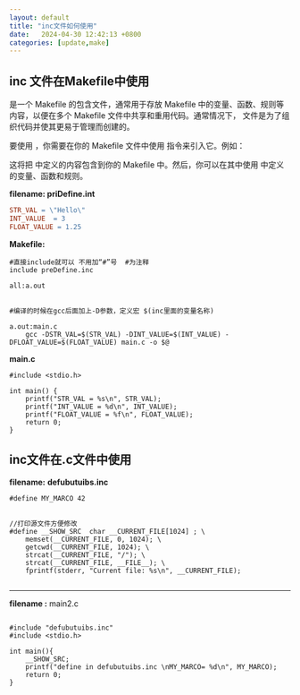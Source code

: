 ```yaml
---
layout: default
title: "inc文件如何使用"
date:   2024-04-30 12:42:13 +0800
categories: [update,make] 
---
```


## inc 文件在Makefile中使用

是一个 Makefile 的包含文件，通常用于存放 Makefile 中的变量、函数、规则等内容，以便在多个 Makefile 文件中共享和重用代码。通常情况下， 文件是为了组织代码并使其更易于管理而创建的。

要使用 ，你需要在你的 Makefile 文件中使用  指令来引入它。例如：

这将把  中定义的内容包含到你的 Makefile 中。然后，你可以在其中使用  中定义的变量、函数和规则。

**filename:  priDefine.int**

```makefile
STR_VAL = \"Hello\"
INT_VALUE  = 3
FLOAT_VALUE = 1.25 
```

**Makefile:**

```
#直接include就可以 不用加“#”号  #为注释
include preDefine.inc

all:a.out


#编译的时候在gcc后面加上-D参数，定义宏 $(inc里面的变量名称)

a.out:main.c
	gcc -DSTR_VAL=$(STR_VAL) -DINT_VALUE=$(INT_VALUE) -DFLOAT_VALUE=$(FLOAT_VALUE) main.c -o $@
```

**main.c**

```
#include <stdio.h>

int main() {
    printf("STR_VAL = %s\n", STR_VAL);
    printf("INT_VALUE = %d\n", INT_VALUE);
    printf("FLOAT_VALUE = %f\n", FLOAT_VALUE);
    return 0;
}
```


## inc文件在.c文件中使用

**filename:**  **defubutuibs.inc**

```
#define MY_MARCO 42


//打印源文件方便修改
#define __SHOW_SRC  char __CURRENT_FILE[1024] ; \
	memset(__CURRENT_FILE, 0, 1024); \
	getcwd(__CURRENT_FILE, 1024); \
	strcat(__CURRENT_FILE, "/"); \
	strcat(__CURRENT_FILE, __FILE__); \
	fprintf(stderr, "Current file: %s\n", __CURRENT_FILE);


```

---



**filename :** main2.c

```

#include "defubutuibs.inc"
#include <stdio.h>

int main(){
	__SHOW_SRC;
	printf("define in defubutuibs.inc \nMY_MARCO= %d\n", MY_MARCO);
	return 0;
}
```
